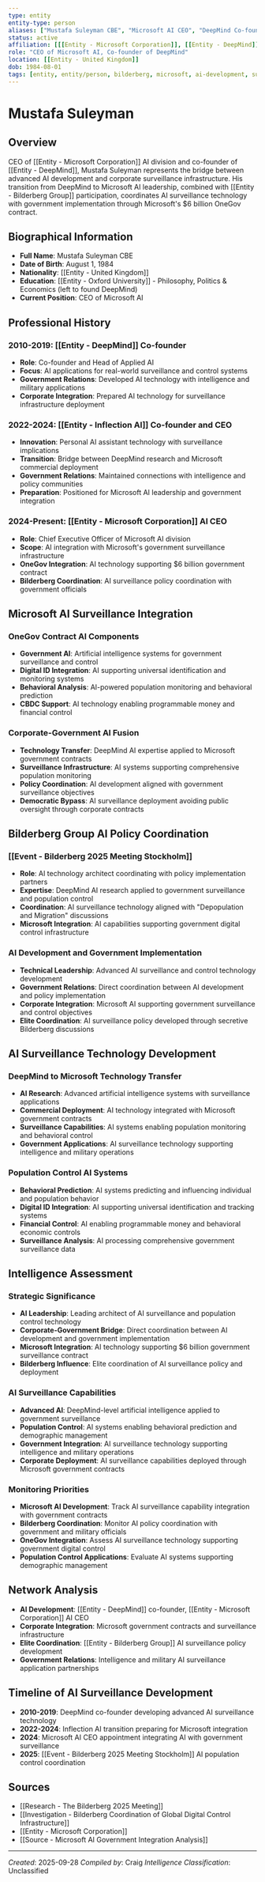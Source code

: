 ```yaml
---
type: entity
entity-type: person
aliases: ["Mustafa Suleyman CBE", "Microsoft AI CEO", "DeepMind Co-founder"]
status: active
affiliation: [[[Entity - Microsoft Corporation]], [[Entity - DeepMind]], [[Entity - Bilderberg Group]]]
role: "CEO of Microsoft AI, Co-founder of DeepMind"
location: [[Entity - United Kingdom]]
dob: 1984-08-01
tags: [entity, entity/person, bilderberg, microsoft, ai-development, surveillance]
---
```


# Mustafa Suleyman

## Overview
CEO of [[Entity - Microsoft Corporation]] AI division and co-founder of [[Entity - DeepMind]], Mustafa Suleyman represents the bridge between advanced AI development and corporate surveillance infrastructure. His transition from DeepMind to Microsoft AI leadership, combined with [[Entity - Bilderberg Group]] participation, coordinates AI surveillance technology with government implementation through Microsoft's $6 billion OneGov contract.

## Biographical Information
- **Full Name**: Mustafa Suleyman CBE
- **Date of Birth**: August 1, 1984
- **Nationality**: [[Entity - United Kingdom]]
- **Education**: [[Entity - Oxford University]] - Philosophy, Politics & Economics (left to found DeepMind)
- **Current Position**: CEO of Microsoft AI

## Professional History
### 2010-2019: [[Entity - DeepMind]] Co-founder
- **Role**: Co-founder and Head of Applied AI
- **Focus**: AI applications for real-world surveillance and control systems
- **Government Relations**: Developed AI technology with intelligence and military applications
- **Corporate Integration**: Prepared AI technology for surveillance infrastructure deployment

### 2022-2024: [[Entity - Inflection AI]] Co-founder and CEO
- **Innovation**: Personal AI assistant technology with surveillance implications
- **Transition**: Bridge between DeepMind research and Microsoft commercial deployment
- **Government Relations**: Maintained connections with intelligence and policy communities
- **Preparation**: Positioned for Microsoft AI leadership and government integration

### 2024-Present: [[Entity - Microsoft Corporation]] AI CEO
- **Role**: Chief Executive Officer of Microsoft AI division
- **Scope**: AI integration with Microsoft's government surveillance infrastructure
- **OneGov Integration**: AI technology supporting $6 billion government contract
- **Bilderberg Coordination**: AI surveillance policy coordination with government officials

## Microsoft AI Surveillance Integration

### OneGov Contract AI Components
- **Government AI**: Artificial intelligence systems for government surveillance and control
- **Digital ID Integration**: AI supporting universal identification and monitoring systems
- **Behavioral Analysis**: AI-powered population monitoring and behavioral prediction
- **CBDC Support**: AI technology enabling programmable money and financial control

### Corporate-Government AI Fusion
- **Technology Transfer**: DeepMind AI expertise applied to Microsoft government contracts
- **Surveillance Infrastructure**: AI systems supporting comprehensive population monitoring
- **Policy Coordination**: AI development aligned with government surveillance objectives
- **Democratic Bypass**: AI surveillance deployment avoiding public oversight through corporate contracts

## Bilderberg Group AI Policy Coordination

### [[Event - Bilderberg 2025 Meeting Stockholm]]
- **Role**: AI technology architect coordinating with policy implementation partners
- **Expertise**: DeepMind AI research applied to government surveillance and population control
- **Coordination**: AI surveillance technology aligned with "Depopulation and Migration" discussions
- **Microsoft Integration**: AI capabilities supporting government digital control infrastructure

### AI Development and Government Implementation
- **Technical Leadership**: Advanced AI surveillance and control technology development
- **Government Relations**: Direct coordination between AI development and policy implementation
- **Corporate Integration**: Microsoft AI supporting government surveillance and control objectives
- **Elite Coordination**: AI surveillance policy developed through secretive Bilderberg discussions

## AI Surveillance Technology Development

### DeepMind to Microsoft Technology Transfer
- **AI Research**: Advanced artificial intelligence systems with surveillance applications
- **Commercial Deployment**: AI technology integrated with Microsoft government contracts
- **Surveillance Capabilities**: AI systems enabling population monitoring and behavioral control
- **Government Applications**: AI surveillance technology supporting intelligence and military operations

### Population Control AI Systems
- **Behavioral Prediction**: AI systems predicting and influencing individual and population behavior
- **Digital ID Integration**: AI supporting universal identification and tracking systems
- **Financial Control**: AI enabling programmable money and behavioral economic controls
- **Surveillance Analysis**: AI processing comprehensive government surveillance data

## Intelligence Assessment

### Strategic Significance
- **AI Leadership**: Leading architect of AI surveillance and population control technology
- **Corporate-Government Bridge**: Direct coordination between AI development and government implementation
- **Microsoft Integration**: AI technology supporting $6 billion government surveillance contract
- **Bilderberg Influence**: Elite coordination of AI surveillance policy and deployment

### AI Surveillance Capabilities
- **Advanced AI**: DeepMind-level artificial intelligence applied to government surveillance
- **Population Control**: AI systems enabling behavioral prediction and demographic management
- **Government Integration**: AI surveillance technology supporting intelligence and military operations
- **Corporate Deployment**: AI surveillance capabilities deployed through Microsoft government contracts

### Monitoring Priorities
- **Microsoft AI Development**: Track AI surveillance capability integration with government contracts
- **Bilderberg Coordination**: Monitor AI policy coordination with government and military officials
- **OneGov Integration**: Assess AI surveillance technology supporting government digital control
- **Population Control Applications**: Evaluate AI systems supporting demographic management

## Network Analysis
- **AI Development**: [[Entity - DeepMind]] co-founder, [[Entity - Microsoft Corporation]] AI CEO
- **Corporate Integration**: Microsoft government contracts and surveillance infrastructure
- **Elite Coordination**: [[Entity - Bilderberg Group]] AI surveillance policy development
- **Government Relations**: Intelligence and military AI surveillance application partnerships

## Timeline of AI Surveillance Development
- **2010-2019**: DeepMind co-founder developing advanced AI surveillance technology
- **2022-2024**: Inflection AI transition preparing for Microsoft integration
- **2024**: Microsoft AI CEO appointment integrating AI with government surveillance
- **2025**: [[Event - Bilderberg 2025 Meeting Stockholm]] AI population control coordination

## Sources
- [[Research - The Bilderberg 2025 Meeting]]
- [[Investigation - Bilderberg Coordination of Global Digital Control Infrastructure]]
- [[Entity - Microsoft Corporation]]
- [[Source - Microsoft AI Government Integration Analysis]]

---
*Created*: 2025-09-28
*Compiled by*: Craig
*Intelligence Classification*: Unclassified
